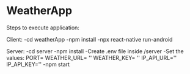 # WeatherApp

Steps to execute application:

Client:
-cd weatherApp
-npm install
-npx react-native run-android

Server:
-cd server
-npm install
-Create .env file inside /server
-Set the values:
    PORT=
    WEATHER_URL= ''
    WEATHER_KEY= ''
    IP_API_URL=''
    IP_API_KEY=''
-npm start
